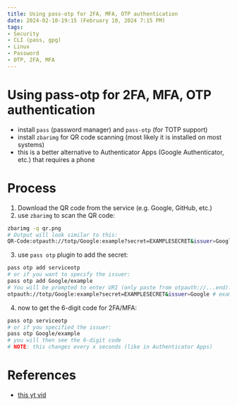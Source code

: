 ```yaml
---
title: Using pass-otp for 2FA, MFA, OTP authentication
date: 2024-02-10-19:15 (February 10, 2024 7:15 PM)
tags:
- Security
- CLI (pass, gpg)
- Linux
- Password
- OTP, 2FA, MFA
---
```


# Using pass-otp for 2FA, MFA, OTP authentication
- install `pass` (password manager) and `pass-otp` (for TOTP support)
- install `zbarimg` for QR code scanning (most likely it is installed on most systems)
- this is a better alternative to Authenticator Apps (Google Authenticator, etc.) that requires a phone

# Process
1. Download the QR code from the service (e.g. Google, GitHub, etc.)
2. use `zbarimg` to scan the QR code:
```bash
zbarimg -q qr.png
# Output will look similar to this:
QR-Code:otpauth://totp/Google:example?secret=EXAMPLESECRET&issuer=Google
```
3. use `pass otp` plugin to add the secret:
```bash
pass otp add serviceotp
# or if you want to specify the issuer:
pass otp add Google/example
# You will be prompted to enter URI (only paste from otpauth://...end):
otpauth://totp/Google:example?secret=EXAMPLESECRET&issuer=Google # example URI to paste
```
4. now to get the 6-digit code for 2FA/MFA:
```bash
pass otp serviceotp
# or if you specified the issuer:
pass otp Google/example
# you will then see the 6-digit code
# NOTE: this changes every x seconds (like in Authenticator Apps)
```

# References
- [this yt vid](https://www.youtube.com/watch?v=sVkURNfxPd4&t=67s&pp=ygUIcGFzcyBvdHA%3D)
